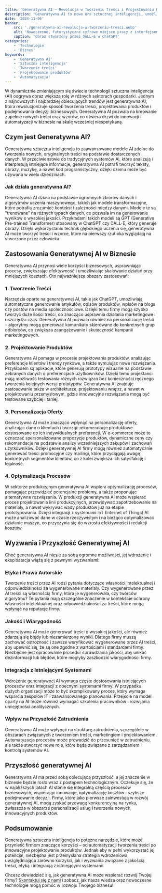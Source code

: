 ```yaml
---
title: 'Generatywna AI – Rewolucja w Tworzeniu Treści i Projektowaniu Produktów'
description: 'Generatywna AI to nowa era sztucznej inteligencji, umożliwiająca automatyczne tworzenie treści, projektów i rekomendacji. Dowiedz się, jak może wspierać rozwój Twojej firmy.'
date: '2024-11-06'
banner:
    src: './generatywna-ai-rewolucja-w-tworzeniu-tresci.webp'
    alt: 'Nowoczesne, futurystyczne cyfrowe miejsce pracy z interfejsem generatywnej AI na ekranie, z elementami wizualnymi takimi jak generowanie tekstu, analiza danych i narzędzia do projektowania. Miejsce pracy ma elegancki, minimalistyczny wygląd z ciemnymi i niebieskimi tonami, sugerującymi innowacje i technologię. Symbole lub ikony AI subtelnie pojawiają się w interfejsie, reprezentując kreatywność i sztuczną inteligencję w tworzeniu treści i projektowaniu produktów. Tło ma abstrakcyjne wzory i linie inspirowane technologią.'
    caption: 'Obraz stworzony przez DALL-E w ChatGPT'
categories:
    - 'Technologie'
    - 'Biznes'
keywords:
    - 'Generatywna AI'
    - 'Sztuczna inteligencja'
    - 'Tworzenie treści'
    - 'Projektowanie produktów'
    - 'Automatyzacja'
---
```


W dynamicznie zmieniającym się świecie technologii sztuczna inteligencja (AI) odgrywa coraz większą rolę w różnych sektorach gospodarki. Jednym z najnowszych i najbardziej obiecujących trendów jest generatywna AI, która rewolucjonizuje sposób tworzenia treści, projektowania produktów i podejmowania decyzji biznesowych. Generatywna AI pozwala na kreowanie zupełnie nowych treści oraz wzorów, co otwiera drzwi do innowacji i automatyzacji w biznesie na skalę wcześniej niespotykaną.

## Czym jest Generatywna AI?

Generatywna sztuczna inteligencja to zaawansowane modele AI zdolne do tworzenia nowych, oryginalnych treści na podstawie dostarczonych danych. W przeciwieństwie do tradycyjnych systemów AI, które analizują i interpretują istniejące informacje, generatywna AI potrafi tworzyć teksty, obrazy, muzykę, a nawet kod programistyczny, dzięki czemu może być używana w wielu dziedzinach.

### Jak działa generatywna AI?

Generatywna AI działa na podstawie ogromnych zbiorów danych i algorytmów uczenia maszynowego, takich jak modele transformacyjne, które potrafią zrozumieć kontekst i zależności między danymi. Modele te są "trenowane" na różnych typach danych, co pozwala im na generowanie wyników o wysokiej jakości. Przykładami takich modeli są GPT (Generative Pre-trained Transformer) stosowany w ChatGPT czy DALL-E, który generuje obrazy. Dzięki wykorzystaniu technik głębokiego uczenia się, generatywna AI może tworzyć treści i wzorce, które na pierwszy rzut oka wyglądają na stworzone przez człowieka.

## Zastosowania Generatywnej AI w Biznesie

Generatywna AI przynosi wiele korzyści biznesowych, usprawniając procesy, zwiększając efektywność i umożliwiając skalowanie działań przy mniejszych kosztach. Oto najważniejsze obszary zastosowań:

### 1. Tworzenie Treści

Narzędzia oparte na generatywnej AI, takie jak ChatGPT, umożliwiają automatyczne generowanie artykułów, opisów produktów, wpisów na bloga czy postów na media społecznościowe. Dzięki temu firmy mogą szybko tworzyć duże ilości treści, co znacząco usprawnia działania marketingowe i oszczędza czas. Generatywna AI pozwala również na personalizację treści – algorytmy mogą generować komunikaty skierowane do konkretnych grup odbiorców, co zwiększa zaangażowanie i skuteczność kampanii marketingowych.

### 2. Projektowanie Produktów

Generatywna AI pomaga w procesie projektowania produktów, analizując preferencje klientów i trendy rynkowe, a także symulując nowe rozwiązania. Przykładem są aplikacje, które generują prototypy wizualne na podstawie zebranych danych o preferencjach użytkowników. Dzięki temu projektanci mają możliwość testowania różnych rozwiązań bez konieczności ręcznego tworzenia kolejnych wersji prototypów. Generatywna AI znajduje zastosowanie także w architekturze, projektowaniu wnętrz, a nawet w projektowaniu przemysłowym, gdzie innowacyjne rozwiązania mogą być testowane szybciej i taniej.

### 3. Personalizacja Oferty

Generatywna AI może znacząco wpłynąć na personalizację oferty, analizując dane o klientach i tworząc rekomendacje produktowe dostosowane do ich indywidualnych preferencji. W e-commerce może to oznaczać spersonalizowane propozycje produktów, dynamiczne ceny czy rekomendacje na podstawie analizy wcześniejszych zakupów i zachowań użytkowników. Dzięki generatywnej AI firmy mogą również automatycznie generować treści promocyjne czy mailingi, które przyciągają uwagę konkretnych segmentów klientów, co z kolei zwiększa ich satysfakcję i lojalność.

### 4. Optymalizacja Procesów

W sektorze produkcyjnym generatywna AI wspiera optymalizację procesów, pomagając przewidzieć potencjalne problemy, a także proponując alternatywne rozwiązania. W produkcji generatywna AI może wspierać proces projektowania linii produkcyjnych, przewidywać zapotrzebowanie na materiały, a nawet wykrywać wady produktów już na etapie prototypowania. Dzięki integracji z systemami IoT (Internet of Things) AI może analizować dane w czasie rzeczywistym i na bieżąco optymalizować działanie maszyn, co przyczynia się do wzrostu efektywności i redukcji kosztów.

## Wyzwania i Przyszłość Generatywnej AI

Choć generatywna AI niesie za sobą ogromne możliwości, jej wdrożenie i eksploatacja wiążą się z pewnymi wyzwaniami:

### Etyka i Prawa Autorskie

Tworzenie treści przez AI rodzi pytania dotyczące własności intelektualnej i odpowiedzialności za wygenerowane materiały. Czy wygenerowane przez AI treści są własnością firmy, która je wygenerowała, czy twórców algorytmu? Te pytania mają szczególne znaczenie w kontekście ochrony własności intelektualnej oraz odpowiedzialności za treści, które mogą wpłynąć na reputację firmy.

### Jakość i Wiarygodność

Generatywna AI może generować treści o wysokiej jakości, ale również zdarzają się błędy lub niezamierzone wyniki. Dlatego firmy muszą zachować ostrożność i zawsze weryfikować wygenerowane przez AI treści, aby upewnić się, że są one zgodne z wartościami i standardami firmy. Niezbędne jest opracowanie procedur sprawdzania jakości, aby unikać dezinformacji lub błędów, które mogłyby zaszkodzić wiarygodności firmy.

### Integracja z Istniejącymi Systemami

Wdrożenie generatywnej AI wymaga często dostosowania istniejących procesów oraz integracji z obecnymi systemami firmy. W przypadku dużych organizacji może to być skomplikowany proces, który wymaga wsparcia zespołów IT i zaawansowanego planowania. Przejście na model oparty na AI może również wymagać szkolenia pracowników i rozwijania umiejętności analitycznych.

### Wpływ na Przyszłość Zatrudnienia

Generatywna AI może wpłynąć na strukturę zatrudnienia, szczególnie w obszarach związanych z tworzeniem treści, marketingiem i projektowaniem. Automatyzacja procesów może prowadzić do przesunięć w zatrudnieniu, ale także stworzyć nowe role, które będą związane z zarządzaniem i kontrolą systemów AI.

## Przyszłość generatywnej AI

Generatywna AI ma przed sobą obiecującą przyszłość, a jej znaczenie w biznesie będzie rosło wraz z postępem technologicznym. Oczekuje się, że w najbliższych latach AI stanie się integralną częścią procesów biznesowych, wspierając innowacje, optymalizację kosztów i szybsze podejmowanie decyzji. Firmy, które jako pierwsze zainwestują w rozwój generatywnej AI, mogą zyskać przewagę konkurencyjną na rynku, zwłaszcza w obszarze personalizacji usług i tworzenia nowych, innowacyjnych produktów.

## Podsumowanie

Generatywna sztuczna inteligencja to potężne narzędzie, które może przynieść firmom znaczące korzyści – od automatyzacji tworzenia treści po innowacyjne projektowanie produktów. Jednak aby w pełni wykorzystać jej potencjał, niezbędna jest przemyślana strategia wdrożeniowa, uwzględniająca zarówno korzyści, jak i wyzwania związane z jakością treści, etyką i integracją z istniejącymi systemami.

Chcesz dowiedzieć się, jak generatywna AI może wspierać rozwój Twojej firmy? [Skontaktuj się z nami](/kontakt) i zobacz, jak nasza wiedza oraz nowoczesne technologie mogą pomóc w rozwoju Twojego biznesu!
